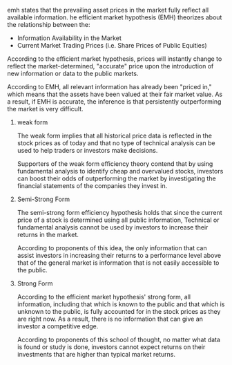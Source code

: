 emh states that the prevailing asset prices in the market fully reflect all available information.
he efficient market hypothesis (EMH) theorizes about the relationship between the:

- Information Availability in the Market
- Current Market Trading Prices (i.e. Share Prices of Public Equities)

According to the efficient market hypothesis, prices will instantly change to reflect the market-determined, "accurate" price upon the introduction of new information or data to the public markets.

According to EMH, all relevant information has already been "priced in," which means that the assets have been valued at their fair market value. As a result, if EMH is accurate, the inference is that persistently outperforming the market is very difficult.

1. weak form

   The weak form implies that all historical price data is reflected in the stock prices as of today and that no type of technical analysis can be used to help traders or investors make decisions.

   Supporters of the weak form efficiency theory contend that by using fundamental analysis to identify cheap and overvalued stocks, investors can boost their odds of outperforming the market by investigating the financial statements of the companies they invest in.

2. Semi-Strong Form

   The semi-strong form efficiency hypothesis holds that since the current price of a stock is determined using all public information, Technical or fundamental analysis cannot be used by investors to increase their returns in the market.

   According to proponents of this idea, the only information that can assist investors in increasing their returns to a performance level above that of the general market is information that is not easily accessible to the public.

3. Strong Form

   According to the efficient market hypothesis' strong form, all information, including that which is known to the public and that which is unknown to the public, is fully accounted for in the stock prices as they are right now. As a result, there is no information that can give an investor a competitive edge.

   According to proponents of this school of thought, no matter what data is found or study is done, investors cannot expect returns on their investments that are higher than typical market returns.

